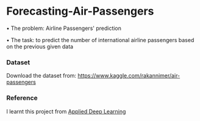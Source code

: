 # Forecasting-Air-Passengers

• The problem: Airline Passengers' prediction

• The task: to predict the number of international airline passengers based on the previous given data

### Dataset

Download the dataset from: https://www.kaggle.com/rakannimer/air-passengers

### Reference

I learnt this project from [Applied Deep Learning](https://maharatech.gov.eg/course/view.php?id=738)
